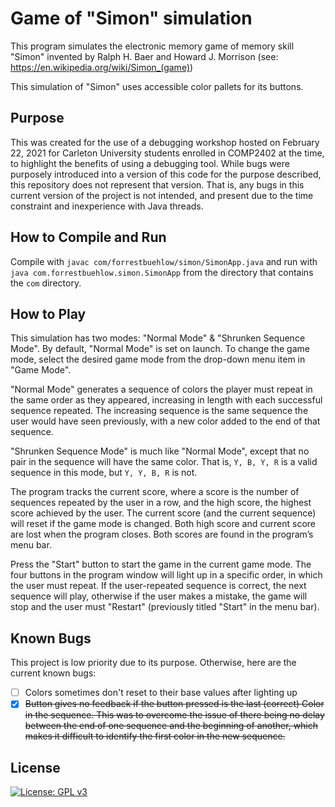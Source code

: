 # Game of "Simon" simulation

This program simulates the electronic memory game of memory skill "Simon" invented by Ralph H. Baer 
and Howard J. Morrison (see: https://en.wikipedia.org/wiki/Simon_(game))

This simulation of "Simon" uses accessible color pallets for its buttons.

## Purpose

This was created for the use of a debugging workshop hosted on February 22, 2021 for Carleton 
University students enrolled in COMP2402 at the time, to highlight the benefits of using a debugging 
tool. While bugs were purposely introduced into a version of this code for the purpose described,
this repository does not represent that version. That is, any bugs in this current version of the 
project is not intended, and present due to the time constraint and inexperience with Java threads.

## How to Compile and Run

Compile with `javac com/forrestbuehlow/simon/SimonApp.java` and run with `java com.forrestbuehlow.simon.SimonApp` 
from the directory that contains the `com` directory.

## How to Play

This simulation has two modes: "Normal Mode" & "Shrunken Sequence Mode". By default, "Normal Mode" is 
set on launch. To change the game mode, select the desired game mode from the drop-down menu item in 
"Game Mode".

"Normal Mode" generates a sequence of colors the player must repeat in the same order as they 
appeared, increasing in length with each successful sequence repeated. The increasing sequence is the 
same sequence the user would have seen previously, with a new color added to the end of that sequence.

"Shrunken Sequence Mode" is much like "Normal Mode", except that no pair in the sequence will have 
the same color. That is, `Y, B, Y, R` is a valid sequence in this mode, but `Y, Y, B, R` is not.

The program tracks the current score, where a score is the number of sequences repeated by the user 
in a row, and the high score, the highest score achieved by the user. The current score (and the current 
sequence) will reset if the game mode is changed. Both high score and current score are lost when 
the program closes. Both scores are found in the program’s menu bar.

Press the "Start" button to start the game in the current game mode. The four buttons in the program 
window will light up in a specific order, in which the user must repeat. If the user-repeated sequence 
is correct, the next sequence will play, otherwise if the user makes a mistake, the game will stop 
and the user must "Restart" (previously titled "Start" in the menu bar).

## Known Bugs
This project is low priority due to its purpose. Otherwise, here are the current known bugs:

- [ ] Colors sometimes don't reset to their base values after lighting up
- [X] ~~Button gives no feedback if the button pressed is the last (correct) Color in the sequence. This 
was to overcome the issue of there being no delay between the end of one sequence and the beginning of 
another, which makes it difficult to identify the first color in the new sequence.~~

## License
[![License: GPL v3](https://img.shields.io/badge/License-GPLv3-blue.svg)](https://www.gnu.org/licenses/gpl-3.0)
